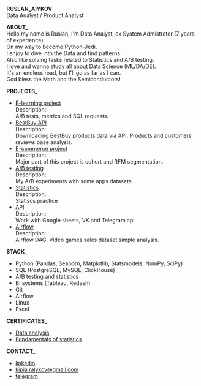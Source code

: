 **RUSLAN_AlYKOV**<br/>
Data Analyst / Product Analyst

**ABOUT_**<br/>
Hello my name is Ruslan, I'm Data Analyst, ex System Admistrator (7 years of experience).<br/>
On my way to become Python-Jedi.<br/>
I enjoy to dive into the Data and find patterns.<br/>
Also like solving tasks related to Statistics and A/B testing.<br/>
I love and wanna study all about Data Science (ML/DA/DE).<br/>
It's an endless road, but I'll go as far as I can.<br/>
God bless the Math and the Semiconductors!

**PROJECTS_**<br/>
- [E-learning project](https://github.com/Russell-Alykov/E-learning_project/blob/main/e_learning_project.ipynb)<br/>
Description:<br/> A/B tests, metrics and SQL requests.
- [BestBuy API](https://github.com/Russell-Alykov/BestBuy_API/blob/main/bestbuy_API.ipynb)<br/>
Description:<br/> Downloading [BestBuy](https://www.bestbuy.com/) products data via API. Products and customers reviews base analysis.
- [E-commerce project](https://github.com/Russell-Alykov/E-commerce_project/blob/5f4b8bbb798df65c73fc864aba6e46cf8f852162/e_commerce_project.ipynb)<br/>
Description:<br/> Major part of this project is cohort and RFM segmentation.
- [A/B testing](https://github.com/Russell-Alykov/A-B_testing)<br/>
Description:<br/> My A/B experiments with some apps datasets.
- [Statistics](https://github.com/Russell-Alykov/Statistcs)<br/>
Description:<br/>Statiscs practice
- [API](https://github.com/Russell-Alykov/API)<br/>
Description:<br/>Work with Google sheets, VK and Telegram api
- [Airflow](https://github.com/Russell-Alykov/Airflow/blob/main/dags.py)<br/>
Description:<br/>Airflow DAG. Video games sales dataset simple analysis.

**STACK_**<br/>
- Python (Pandas, Seaborn, Matplotlib, Statsmodels, NumPy, SciPy)
- SQL (PostgreSQL, MySQL, ClickHouse)
- A/B testing and statistics
- BI systems (Tableau, Redash)
- Git
- Airflow
- Linux
- Excel

**CERTIFICATES_**
- [Data analysis](https://lab.karpov.courses/certificate/8d6a3083-50fa-4ff7-878f-66bb1726918a/en/)<br/>
- [Fundamentals of statistics](https://stepik.org/cert/1618637)

**CONTACT_**<br/>
   - [linkedin](https://linkedin.com/in/ruslan-alykov) 
   - kipia.ralykov@gmail.com 
   - [telegram](https://t.me/phantom_lancer_gang)
<!---
Russell-Alykov/Russell-Alykov is a ✨ special ✨ repository because its `README.md` (this file) appears on your GitHub profile.
You can click the Preview link to take a look at your changes.
--->

